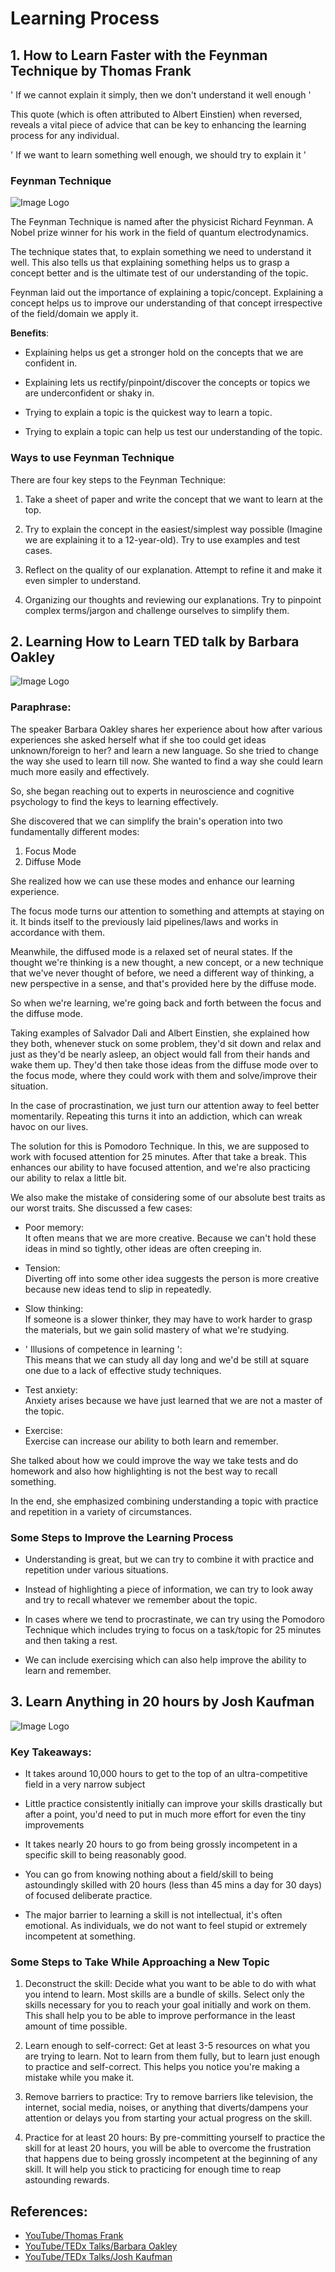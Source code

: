 # Learning Process

## 1. How to Learn Faster with the Feynman Technique by Thomas Frank

' If we cannot explain it simply, then we don't understand it well enough '

This quote (which is often attributed to Albert Einstien) when reversed, reveals a vital piece of advice that can be key to enhancing the learning process for any individual.

' If we want to learn something well enough, we should try to explain it '

### **Feynman Technique**

![Image Logo](https://caltech-prod.s3.amazonaws.com/main/images/feynman01-NEWS-WEB.width-450_3YN6pEE.jpg)

The Feynman Technique is named after the physicist Richard Feynman. A Nobel prize winner for his work in the field of quantum electrodynamics.

The technique states that, to explain something we need to understand it well. This also tells us that explaining something helps us to grasp a concept better and is the ultimate test of our understanding of the topic.

Feynman laid out the importance of explaining a topic/concept. Explaining a concept helps us to improve our understanding of that concept irrespective of the field/domain we apply it.

**Benefits**:

* Explaining helps us get a stronger hold on the concepts that we are confident in.

* Explaining lets us rectify/pinpoint/discover the concepts or topics we are underconfident or shaky in.

* Trying to explain a topic is the quickest way to learn a topic.

* Trying to explain a topic can help us test our understanding of the topic.

### **Ways to use Feynman Technique**

There are four key steps to the Feynman Technique:

1. Take a sheet of paper and write the concept that we want to learn at the top.

2. Try to explain the concept in the easiest/simplest way possible (Imagine we are explaining it to a 12-year-old). Try to use examples and test cases.

3. Reflect on the quality of our explanation. Attempt to refine it and make it even simpler to understand.

4. Organizing our thoughts and reviewing our explanations. Try to pinpoint complex terms/jargon and challenge ourselves to simplify them.

## 2. Learning How to Learn TED talk by Barbara Oakley 

![Image Logo](https://encrypted-tbn0.gstatic.com/images?q=tbn:ANd9GcTAmzYfF4Pnb1Nj_Q7sB_DyhU08kL7W8Y00Ag&usqp=CAU)

### **Paraphrase:**
The speaker Barbara Oakley shares her experience about how after various experiences she asked herself what if she too could get ideas unknown/foreign to her? and learn a new language. So she tried to change the way she used to learn till now. She wanted to find a way she could learn much more easily
and effectively.

So, she began reaching out to experts in neuroscience and cognitive psychology to find the keys to learning effectively.

She discovered that we can simplify the brain's operation into two fundamentally different modes:

1. Focus Mode
2. Diffuse Mode

She realized how we can use these modes and enhance our learning experience.

The focus mode turns our attention to something and attempts at staying on it.
It binds itself to the previously laid pipelines/laws and works in accordance with them. 

Meanwhile, the diffused mode is a relaxed set of neural states. If the thought we're thinking is a new thought, a new concept, or a new technique that we've never thought of before, we need a different way of thinking,
a new perspective in a sense, and that's provided here by the diffuse mode. 

So when we're learning, we're going back and forth between the focus and the diffuse mode. 

Taking examples of Salvador Dali and Albert Einstien, she explained how they both, whenever stuck on some problem, they'd sit down and relax and just as they'd be nearly asleep, an object would fall from their hands and wake them up. They'd then take those ideas from the diffuse mode over to the focus mode, where they could work with them and solve/improve their situation.

In the case of procrastination, we just turn
our attention away to feel better momentarily. Repeating this turns it into an addiction, which can wreak havoc on our lives.

The solution for this is Pomodoro Technique. In this, we are supposed to work with focused attention for 25 minutes. After that take a break. This enhances our ability to have focused attention, and we're also practicing our ability to relax a little bit. 

We also make the mistake of considering some of our absolute best traits as our worst traits. She discussed a few cases:

* Poor memory:\
It often means that we are more creative.
Because we can't hold these ideas in mind so tightly, other ideas are often creeping in.

* Tension:\
Diverting off into some other idea suggests the person is more creative because new ideas tend to slip in repeatedly.

* Slow thinking:\
If someone is a slower thinker, they may have to work harder to grasp the materials, but we gain solid mastery of what we're studying. 

* ' Illusions of competence in learning ':\
This means that we can study all day long and we'd be still at square one due to a lack of effective study techniques.

* Test anxiety:\
Anxiety arises because we have just learned that we are not a master of the topic.

* Exercise:\
Exercise can increase our ability to both learn and remember.


She talked about how we could improve the way we take tests and do homework and also how highlighting is not the best way to recall something.

In the end, she emphasized combining understanding a topic with practice and repetition in a variety of circumstances.

###  **Some Steps to Improve the Learning Process** 

* Understanding is great, but we can try to combine it with practice and repetition under various situations.

* Instead of highlighting a piece of information, we can try to look away and try to recall whatever we remember about the topic.

* In cases where we tend to procrastinate, we can try using the Pomodoro Technique which includes trying to focus on a task/topic for 25 minutes and then taking a rest.

* We can include exercising which can also help improve the ability to learn and remember.

## 3. Learn Anything in 20 hours by Josh Kaufman

![Image Logo](https://pbs.twimg.com/profile_images/1267947340721201152/P-v9zuxV_400x400.jpg)


### **Key Takeaways:**

* It takes around 10,000 hours to get to the top of an ultra-competitive field in a very narrow subject

* Little practice consistently initially can improve your skills drastically but after a point, you'd need to put in much more effort for even the tiny improvements

* It takes nearly 20 hours to go from being grossly incompetent in a specific skill to being reasonably good.

* You can go from knowing nothing about a field/skill to being astoundingly skilled with 20 hours (less than 45 mins a day for 30 days) of focused deliberate practice.

* The major barrier to learning a skill is not intellectual, it's often emotional. As individuals, we do not want to feel stupid or extremely incompetent at something.

### **Some Steps to Take While Approaching a New Topic**



1. Deconstruct the skill:
Decide what you want to be able to do with what you intend to learn. Most skills are a bundle of skills. Select only the skills necessary for you to reach your goal initially and work on them. This shall help you to be able to improve performance in the least amount of time possible.

2. Learn enough to self-correct:
Get at least 3-5 resources on what you are trying to learn. Not to learn from them fully, but to learn just enough to practice and self-correct. This helps you notice you're making a mistake while you make it.

3. Remove barriers to practice:
Try to remove barriers like television, the internet, social media, noises, or anything that diverts/dampens your attention or delays you from starting your actual progress on the skill.

4. Practice for at least 20 hours:
By pre-committing yourself to practice the skill for at least 20 hours, you will be able to overcome the frustration that happens due to being grossly incompetent at the beginning of any skill. It will help you stick to practicing for enough time to reap astounding rewards.


## **References:**


* [YouTube/Thomas Frank](https://www.youtube.com/watch?v=_f-qkGJBPts)
* [YouTube/TEDx Talks/Barbara Oakley](https://www.youtube.com/watch?v=O96fE1E-rf8)
* [YouTube/TEDx Talks/Josh Kaufman](https://www.youtube.com/watch?v=5MgBikgcWnY)
